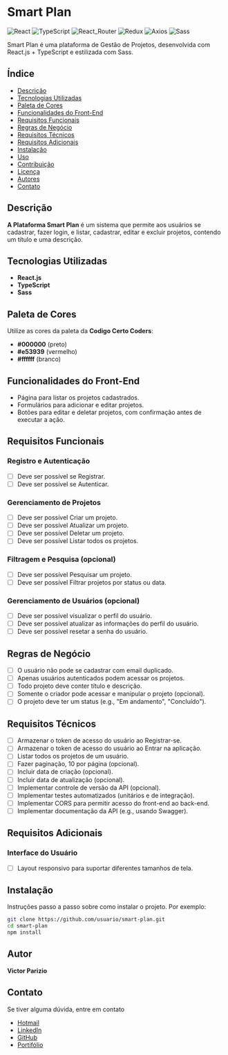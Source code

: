 # Smart Plan

![React](https://img.shields.io/badge/React-20232A?style=for-the-badge&logo=react&logoColor=61DAFB)
![TypeScript](https://img.shields.io/badge/TypeScript-007ACC?style=for-the-badge&logo=typescript&logoColor=white)
![React_Router](https://img.shields.io/badge/React_Router-CA4245?style=for-the-badge&logo=react-router&logoColor=white)
![Redux](https://img.shields.io/badge/Redux-593D88?style=for-the-badge&logo=redux&logoColor=white)
![Axios](https://img.shields.io/badge/Axios-20232A?style=for-the-badge&logo=Axios&logoColor=white)
![Sass](https://img.shields.io/badge/Sass-CC6699?style=for-the-badge&logo=sass&logoColor=white)

Smart Plan é uma plataforma de Gestão de Projetos, desenvolvida com React.js + TypeScript e estilizada com Sass.

## Índice

- [Descrição](#descrição)
- [Tecnologias Utilizadas](#tecnologias-utilizadas)
- [Paleta de Cores](#paleta-de-cores)
- [Funcionalidades do Front-End](#funcionalidades-do-front-end)
- [Requisitos Funcionais](#requisitos-funcionais)
- [Regras de Negócio](#regras-de-negócio)
- [Requisitos Técnicos](#requisitos-técnicos)
- [Requisitos Adicionais](#requisitos-adicionais)
- [Instalação](#instalação)
- [Uso](#uso)
- [Contribuição](#contribuição)
- [Licença](#licença)
- [Autores](#autores)
- [Contato](#contato)

## Descrição

**A Plataforma Smart Plan** é um sistema que permite aos usuários se cadastrar, fazer login, e listar, cadastrar, editar e excluir projetos, contendo um título e uma descrição.

## Tecnologias Utilizadas

- **React.js**
- **TypeScript**
- **Sass**

## Paleta de Cores

Utilize as cores da paleta da **Codigo Certo Coders**:

- **#000000** (preto)
- **#e53939** (vermelho)
- **#ffffff** (branco)

## Funcionalidades do Front-End

- Página para listar os projetos cadastrados.
- Formulários para adicionar e editar projetos.
- Botões para editar e deletar projetos, com confirmação antes de executar a ação.

## Requisitos Funcionais

### Registro e Autenticação

- [ ] Deve ser possível se Registrar.
- [ ] Deve ser possível se Autenticar.

### Gerenciamento de Projetos

- [ ] Deve ser possível Criar um projeto.
- [ ] Deve ser possível Atualizar um projeto.
- [ ] Deve ser possível Deletar um projeto.
- [ ] Deve ser possível Listar todos os projetos.

### Filtragem e Pesquisa (opcional)

- [ ] Deve ser possível Pesquisar um projeto.
- [ ] Deve ser possível Filtrar projetos por status ou data.

### Gerenciamento de Usuários (opcional)

- [ ] Deve ser possível visualizar o perfil do usuário.
- [ ] Deve ser possível atualizar as informações do perfil do usuário.
- [ ] Deve ser possível resetar a senha do usuário.

## Regras de Negócio

- [ ] O usuário não pode se cadastrar com email duplicado.
- [ ] Apenas usuários autenticados podem acessar os projetos.
- [ ] Todo projeto deve conter título e descrição.
- [ ] Somente o criador pode acessar e manipular o projeto (opcional).
- [ ] O projeto deve ter um status (e.g., "Em andamento", "Concluído").

## Requisitos Técnicos

- [ ] Armazenar o token de acesso do usuário ao Registrar-se.
- [ ] Armazenar o token de acesso do usuário ao Entrar na aplicação.
- [ ] Listar todos os projetos de um usuário.
- [ ] Fazer paginação, 10 por página (opcional).
- [ ] Incluir data de criação (opcional).
- [ ] Incluir data de atualização (opcional).
- [ ] Implementar controle de versão da API (opcional).
- [ ] Implementar testes automatizados (unitários e de integração).
- [ ] Implementar CORS para permitir acesso do front-end ao back-end.
- [ ] Implementar documentação da API (e.g., usando Swagger).

## Requisitos Adicionais

### Interface do Usuário

- [ ] Layout responsivo para suportar diferentes tamanhos de tela.

## Instalação

Instruções passo a passo sobre como instalar o projeto. Por exemplo:

```bash
git clone https://github.com/usuario/smart-plan.git
cd smart-plan
npm install
```

## Autor

**Victor Parizio**

## Contato

Se tiver alguma dúvida, entre em contato

- [Hotmail](victorparizio@hotmail.com)
- [LinkedIn](https://www.linkedin.com/in/victorpariziobackend/)
- [GitHub](https://github.com/VictorParizio)
- [Portifólio](https://portfolio-victor-parizio.vercel.app/)
